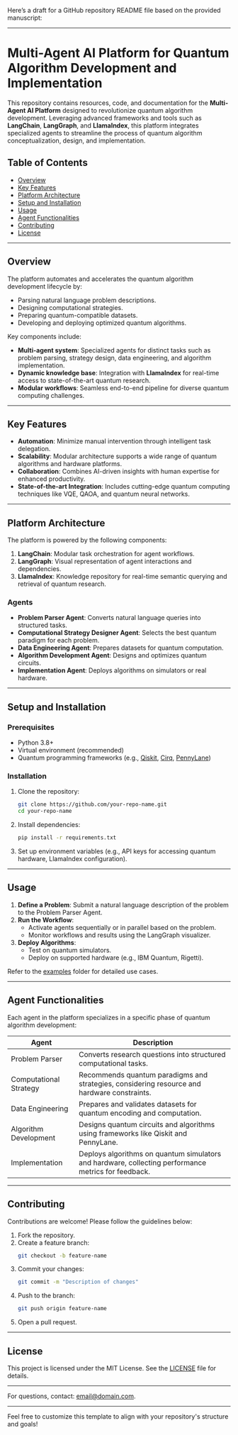 Here’s a draft for a GitHub repository README file based on the provided manuscript:

---

# Multi-Agent AI Platform for Quantum Algorithm Development and Implementation

This repository contains resources, code, and documentation for the **Multi-Agent AI Platform** designed to revolutionize quantum algorithm development. Leveraging advanced frameworks and tools such as **LangChain**, **LangGraph**, and **LlamaIndex**, this platform integrates specialized agents to streamline the process of quantum algorithm conceptualization, design, and implementation.

## Table of Contents

- [Overview](#overview)
- [Key Features](#key-features)
- [Platform Architecture](#platform-architecture)
- [Setup and Installation](#setup-and-installation)
- [Usage](#usage)
- [Agent Functionalities](#agent-functionalities)
- [Contributing](#contributing)
- [License](#license)

---

## Overview

The platform automates and accelerates the quantum algorithm development lifecycle by:
- Parsing natural language problem descriptions.
- Designing computational strategies.
- Preparing quantum-compatible datasets.
- Developing and deploying optimized quantum algorithms.

Key components include:
- **Multi-agent system**: Specialized agents for distinct tasks such as problem parsing, strategy design, data engineering, and algorithm implementation.
- **Dynamic knowledge base**: Integration with **LlamaIndex** for real-time access to state-of-the-art quantum research.
- **Modular workflows**: Seamless end-to-end pipeline for diverse quantum computing challenges.

---

## Key Features

- **Automation**: Minimize manual intervention through intelligent task delegation.
- **Scalability**: Modular architecture supports a wide range of quantum algorithms and hardware platforms.
- **Collaboration**: Combines AI-driven insights with human expertise for enhanced productivity.
- **State-of-the-art Integration**: Includes cutting-edge quantum computing techniques like VQE, QAOA, and quantum neural networks.

---

## Platform Architecture

The platform is powered by the following components:

1. **LangChain**: Modular task orchestration for agent workflows.
2. **LangGraph**: Visual representation of agent interactions and dependencies.
3. **LlamaIndex**: Knowledge repository for real-time semantic querying and retrieval of quantum research.

### Agents
- **Problem Parser Agent**: Converts natural language queries into structured tasks.
- **Computational Strategy Designer Agent**: Selects the best quantum paradigm for each problem.
- **Data Engineering Agent**: Prepares datasets for quantum computation.
- **Algorithm Development Agent**: Designs and optimizes quantum circuits.
- **Implementation Agent**: Deploys algorithms on simulators or real hardware.

---

## Setup and Installation

### Prerequisites
- Python 3.8+
- Virtual environment (recommended)
- Quantum programming frameworks (e.g., [Qiskit](https://qiskit.org), [Cirq](https://quantumai.google/cirq), [PennyLane](https://pennylane.ai))

### Installation
1. Clone the repository:
   ```bash
   git clone https://github.com/your-repo-name.git
   cd your-repo-name
   ```

2. Install dependencies:
   ```bash
   pip install -r requirements.txt
   ```

3. Set up environment variables (e.g., API keys for accessing quantum hardware, LlamaIndex configuration).

---

## Usage

1. **Define a Problem**: Submit a natural language description of the problem to the Problem Parser Agent.
2. **Run the Workflow**:
   - Activate agents sequentially or in parallel based on the problem.
   - Monitor workflows and results using the LangGraph visualizer.
3. **Deploy Algorithms**:
   - Test on quantum simulators.
   - Deploy on supported hardware (e.g., IBM Quantum, Rigetti).

Refer to the [examples](examples/) folder for detailed use cases.

---

## Agent Functionalities

Each agent in the platform specializes in a specific phase of quantum algorithm development:

| **Agent**              | **Description**                                                                                     |
|-------------------------|-----------------------------------------------------------------------------------------------------|
| Problem Parser          | Converts research questions into structured computational tasks.                                    |
| Computational Strategy  | Recommends quantum paradigms and strategies, considering resource and hardware constraints.        |
| Data Engineering        | Prepares and validates datasets for quantum encoding and computation.                              |
| Algorithm Development   | Designs quantum circuits and algorithms using frameworks like Qiskit and PennyLane.                |
| Implementation          | Deploys algorithms on quantum simulators and hardware, collecting performance metrics for feedback.|

---

## Contributing

Contributions are welcome! Please follow the guidelines below:

1. Fork the repository.
2. Create a feature branch:
   ```bash
   git checkout -b feature-name
   ```
3. Commit your changes:
   ```bash
   git commit -m "Description of changes"
   ```
4. Push to the branch:
   ```bash
   git push origin feature-name
   ```
5. Open a pull request.

---

## License

This project is licensed under the MIT License. See the [LICENSE](LICENSE) file for details.

---

For questions, contact: [email@domain.com](mailto:email@domain.com).

---

Feel free to customize this template to align with your repository's structure and goals!
